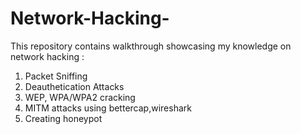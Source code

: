 # Network-Hacking-
This repository contains walkthrough showcasing my knowledge on network hacking :
1. Packet Sniffing
2. Deauthetication Attacks
3. WEP, WPA/WPA2 cracking
4. MITM attacks using bettercap,wireshark
5. Creating honeypot 
